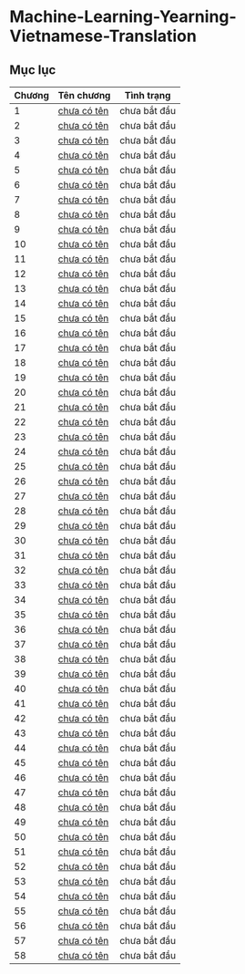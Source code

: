 # Machine-Learning-Yearning-Vietnamese-Translation

## Mục lục

| Chương | Tên chương            | Tình trạng   |
|--------|-----------------------|--------------|
| 1      | [chưa có tên](ch1.md) | chưa bắt đầu |
| 2      | [chưa có tên](ch2.md) | chưa bắt đầu |
| 3      | [chưa có tên](ch3.md) | chưa bắt đầu |
| 4      | [chưa có tên](ch4.md) | chưa bắt đầu |
| 5      | [chưa có tên](ch5.md) | chưa bắt đầu |
| 6      | [chưa có tên](ch6.md) | chưa bắt đầu |
| 7      | [chưa có tên](ch7.md) | chưa bắt đầu |
| 8      | [chưa có tên](ch8.md) | chưa bắt đầu |
| 9      | [chưa có tên](ch9.md) | chưa bắt đầu |
| 10      | [chưa có tên](ch10.md) | chưa bắt đầu |
| 11      | [chưa có tên](ch11.md) | chưa bắt đầu |
| 12      | [chưa có tên](ch12.md) | chưa bắt đầu |
| 13      | [chưa có tên](ch13.md) | chưa bắt đầu |
| 14      | [chưa có tên](ch14.md) | chưa bắt đầu |
| 15      | [chưa có tên](ch15.md) | chưa bắt đầu |
| 16      | [chưa có tên](ch16.md) | chưa bắt đầu |
| 17      | [chưa có tên](ch17.md) | chưa bắt đầu |
| 18      | [chưa có tên](ch18.md) | chưa bắt đầu |
| 19      | [chưa có tên](ch19.md) | chưa bắt đầu |
| 20      | [chưa có tên](ch20.md) | chưa bắt đầu |
| 21      | [chưa có tên](ch21.md) | chưa bắt đầu |
| 22      | [chưa có tên](ch22.md) | chưa bắt đầu |
| 23      | [chưa có tên](ch23.md) | chưa bắt đầu |
| 24      | [chưa có tên](ch24.md) | chưa bắt đầu |
| 25      | [chưa có tên](ch25.md) | chưa bắt đầu |
| 26      | [chưa có tên](ch26.md) | chưa bắt đầu |
| 27      | [chưa có tên](ch27.md) | chưa bắt đầu |
| 28      | [chưa có tên](ch28.md) | chưa bắt đầu |
| 29      | [chưa có tên](ch29.md) | chưa bắt đầu |
| 30      | [chưa có tên](ch30.md) | chưa bắt đầu |
| 31      | [chưa có tên](ch31.md) | chưa bắt đầu |
| 32      | [chưa có tên](ch32.md) | chưa bắt đầu |
| 33      | [chưa có tên](ch33.md) | chưa bắt đầu |
| 34      | [chưa có tên](ch34.md) | chưa bắt đầu |
| 35      | [chưa có tên](ch35.md) | chưa bắt đầu |
| 36      | [chưa có tên](ch36.md) | chưa bắt đầu |
| 37      | [chưa có tên](ch37.md) | chưa bắt đầu |
| 38      | [chưa có tên](ch38.md) | chưa bắt đầu |
| 39      | [chưa có tên](ch39.md) | chưa bắt đầu |
| 40      | [chưa có tên](ch40.md) | chưa bắt đầu |
| 41      | [chưa có tên](ch41.md) | chưa bắt đầu |
| 42      | [chưa có tên](ch42.md) | chưa bắt đầu |
| 43      | [chưa có tên](ch43.md) | chưa bắt đầu |
| 44      | [chưa có tên](ch44.md) | chưa bắt đầu |
| 45      | [chưa có tên](ch45.md) | chưa bắt đầu |
| 46      | [chưa có tên](ch46.md) | chưa bắt đầu |
| 47      | [chưa có tên](ch47.md) | chưa bắt đầu |
| 48      | [chưa có tên](ch48.md) | chưa bắt đầu |
| 49      | [chưa có tên](ch49.md) | chưa bắt đầu |
| 50      | [chưa có tên](ch50.md) | chưa bắt đầu |
| 51      | [chưa có tên](ch51.md) | chưa bắt đầu |
| 52      | [chưa có tên](ch52.md) | chưa bắt đầu |
| 53      | [chưa có tên](ch53.md) | chưa bắt đầu |
| 54      | [chưa có tên](ch54.md) | chưa bắt đầu |
| 55      | [chưa có tên](ch55.md) | chưa bắt đầu |
| 56      | [chưa có tên](ch56.md) | chưa bắt đầu |
| 57      | [chưa có tên](ch57.md) | chưa bắt đầu |
| 58      | [chưa có tên](ch58.md) | chưa bắt đầu |
